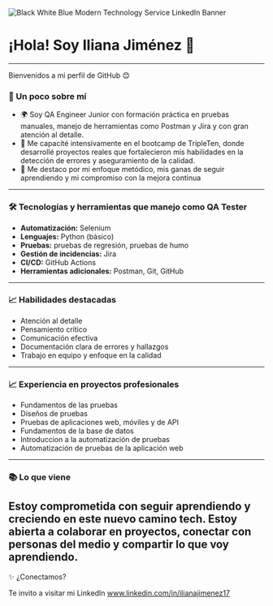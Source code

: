 
![Black White Blue Modern Technology Service LinkedIn Banner](https://github.com/user-attachments/assets/c20ce319-ebe5-4c4e-9202-1af0d06cc5a5)



# ¡Hola! Soy Iliana Jiménez 👋
-------------------------------------------------------------------------------------------------------------------------------------------------------
Bienvenidos a mi perfil de GitHub 😊

### 🚀 Un poco sobre mí

- 🌍 Soy QA Engineer Junior con formación práctica en pruebas manuales, manejo de herramientas como Postman y Jira y con gran atención al detalle.
- 🧠 Me capacité intensivamente en el bootcamp de TripleTen, donde desarrollé proyectos reales que fortalecieron mis habilidades en la detección de errores y aseguramiento de la calidad.
- 🎯 Me destaco por mi enfoque metódico, mis ganas de seguir aprendiendo y mi compromiso con la mejora continua
-------------------------------------------------------------------------------------------------------------------------------------------------------

### 🛠️ Tecnologías y herramientas que manejo como QA Tester

- **Automatización:** Selenium
- **Lenguajes:** Python (básico)
- **Pruebas:** pruebas de regresión, pruebas de humo
- **Gestión de incidencias:** Jira
- **CI/CD:** GitHub Actions
- **Herramientas adicionales:** Postman, Git, GitHub
-------------------------------------------------------------------------------------------------------------------------------------------------------

### 📈 Habilidades destacadas

- Atención al detalle
- Pensamiento crítico
- Comunicación efectiva
- Documentación clara de errores y hallazgos
- Trabajo en equipo y enfoque en la calidad
-------------------------------------------------------------------------------------------------------------------------------------------------------

### 📈 Experiencia en proyectos profesionales

- Fundamentos de las pruebas
- Diseños de pruebas
- Pruebas de aplicaciones web, móviles y de API
- Fundamentos de la base de datos
- Introduccion a la automatización de pruebas
- Automatización de pruebas de la aplicación web
-------------------------------------------------------------------------------------------------------------------------------------------------------

### 📚 Lo que viene

Estoy comprometida con seguir aprendiendo y creciendo en este nuevo camino tech. 
Estoy abierta a colaborar en proyectos, conectar con personas del medio y compartir lo que voy aprendiendo.
-------------------------------------------------------------------------------------------------------------------------------------------------------

✨ ¿Conectamos?

Te invito a visitar mi LinkedIn 
www.linkedin.com/in/ilianajimenez17


